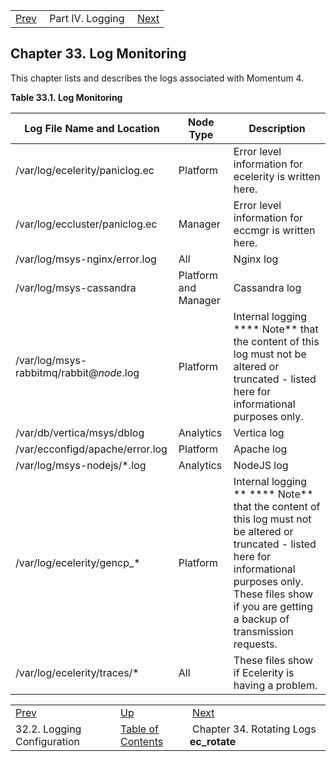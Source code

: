 |     |     |     |
| --- | --- | --- |
| [Prev](logging.configuration)  | Part IV. Logging |  [Next](log_rotating) |

## Chapter 33. Log Monitoring

This chapter lists and describes the logs associated with Momentum 4.

<a name="idp3457024"></a>

**Table 33.1. Log Monitoring**

| Log File Name and Location | Node Type | Description |
| --- | --- | --- |
| /var/log/ecelerity/paniclog.ec | Platform | Error level information for ecelerity is written here. |
| /var/log/eccluster/paniclog.ec | Manager | Error level information for eccmgr is written here. |
| /var/log/msys-nginx/error.log | All | Nginx log |
| /var/log/msys-cassandra | Platform and Manager | Cassandra log |
| /var/log/msys-rabbitmq/rabbit@*node*.log | Platform | Internal logging **** Note**      that the content of this log must not be altered or truncated - listed here for informational purposes only. |
| /var/db/vertica/msys/dblog | Analytics | Vertica log |
| /var/ecconfigd/apache/error.log | Platform | Apache log |
| /var/log/msys-nodejs/*.log | Analytics | NodeJS log |
| /var/log/ecelerity/gencp_* | Platform | Internal logging ** **** Note**      that the content of this log must not be altered or truncated - listed here for informational purposes only. These files show if you are getting a backup of transmission requests. |
| /var/log/ecelerity/traces/* | All | These files show if Ecelerity is having a problem. |

|     |     |     |
| --- | --- | --- |
| [Prev](logging.configuration)  | [Up](p.logs) |  [Next](log_rotating) |
| 32.2. Logging Configuration  | [Table of Contents](index) |  Chapter 34. Rotating Logs **ec_rotate** |

